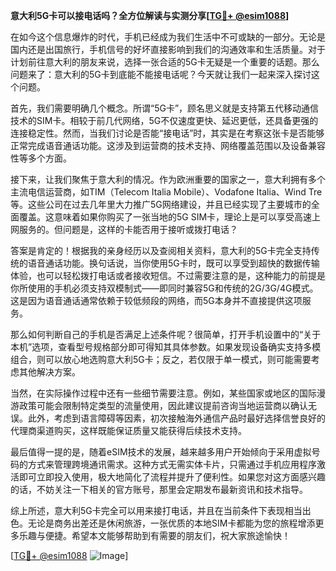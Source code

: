 **意大利5G卡可以接电话吗？全方位解读与实测分享[[TG💪+ @esim1088](https://t.me/s/esim1088)]**

在如今这个信息爆炸的时代，手机已经成为我们生活中不可或缺的一部分。无论是国内还是出国旅行，手机信号的好坏直接影响到我们的沟通效率和生活质量。对于计划前往意大利的朋友来说，选择一张合适的5G卡无疑是一个重要的话题。那么问题来了：意大利的5G卡到底能不能接电话呢？今天就让我们一起来深入探讨这个问题。

首先，我们需要明确几个概念。所谓“5G卡”，顾名思义就是支持第五代移动通信技术的SIM卡。相较于前几代网络，5G不仅速度更快、延迟更低，还具备更强的连接稳定性。然而，当我们讨论是否能“接电话”时，其实是在考察这张卡是否能够正常完成语音通话功能。这涉及到运营商的技术支持、网络覆盖范围以及设备兼容性等多个方面。

接下来，让我们聚焦于意大利的情况。作为欧洲重要的国家之一，意大利拥有多个主流电信运营商，如TIM（Telecom Italia Mobile）、Vodafone Italia、Wind Tre等。这些公司在过去几年里大力推广5G网络建设，并且已经实现了主要城市的全面覆盖。这意味着如果你购买了一张当地的5G SIM卡，理论上是可以享受高速上网服务的。但问题是，这样的卡能否用于接听或拨打电话？

答案是肯定的！根据我的亲身经历以及查阅相关资料，意大利的5G卡完全支持传统的语音通话功能。换句话说，当你使用5G卡时，既可以享受到超快的数据传输体验，也可以轻松拨打电话或者接收短信。不过需要注意的是，这种能力的前提是你所使用的手机必须支持双模制式——即同时兼容5G和传统的2G/3G/4G模式。这是因为语音通话通常依赖于较低频段的网络，而5G本身并不直接提供这项服务。

那么如何判断自己的手机是否满足上述条件呢？很简单，打开手机设置中的“关于本机”选项，查看型号规格部分即可得知其具体参数。如果发现设备确实支持多模组合，则可以放心地选购意大利5G卡；反之，若仅限于单一模式，则可能需要考虑其他解决方案。

当然，在实际操作过程中还有一些细节需要注意。例如，某些国家或地区的国际漫游政策可能会限制特定类型的流量使用，因此建议提前咨询当地运营商以确认无误。此外，考虑到语言障碍等因素，初次接触海外通信产品时最好选择信誉良好的代理商渠道购买，这样既能保证质量又能获得后续技术支持。

最后值得一提的是，随着eSIM技术的发展，越来越多用户开始倾向于采用虚拟号码的方式来管理跨境通讯需求。这种方式无需实体卡片，只需通过手机应用程序激活即可立即投入使用，极大地简化了流程并提升了便利性。如果您对这方面感兴趣的话，不妨关注一下相关的官方账号，那里会定期发布最新资讯和技术指导。

综上所述，意大利5G卡完全可以用来接打电话，并且在当前条件下表现相当出色。无论是商务出差还是休闲旅游，一张优质的本地SIM卡都能为您的旅程增添更多乐趣与便捷。希望本文能够帮助到有需要的朋友们，祝大家旅途愉快！

[[TG💪+ @esim1088](https://t.me/s/esim1088) ![Image](https://i.postimg.cc/4NQfJmqS/Snipaste-2025-05-13-00-14-12.png)]